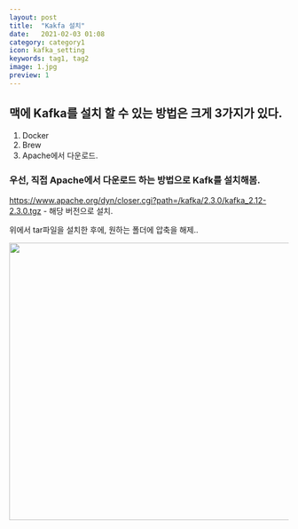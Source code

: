 ```yaml
---
layout: post
title:  "Kakfa 설치"
date:   2021-02-03 01:08
category: category1
icon: kafka_setting
keywords: tag1, tag2
image: 1.jpg
preview: 1
---
```


## 맥에 Kafka를 설치 할 수 있는 방법은 크게 3가지가 있다.
1. Docker
2. Brew
3. Apache에서 다운로드.


### 우선, 직접 Apache에서 다운로드 하는 방법으로 Kafk를 설치해봄.
<https://www.apache.org/dyn/closer.cgi?path=/kafka/2.3.0/kafka_2.12-2.3.0.tgz> - 해당 버전으로 설치.

위에서 tar파일을 설치한 후에, 원하는 폴더에 압축을 해제..


<img src="{{ site.baseurl}}/images/kafka_setting.svg" width="1000" height="500">

